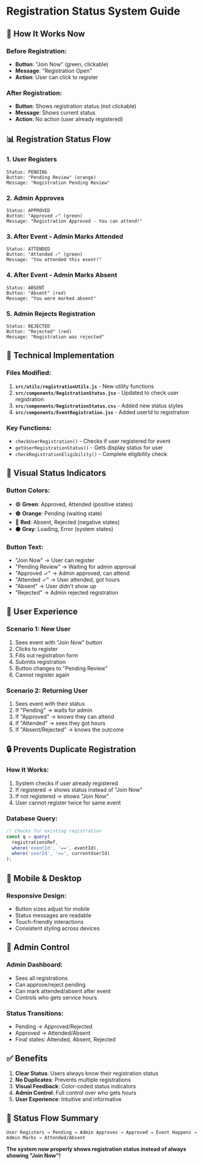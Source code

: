 # Registration Status System Guide

## 🎯 **How It Works Now**

### **Before Registration:**
- **Button**: "Join Now" (green, clickable)
- **Message**: "Registration Open"
- **Action**: User can click to register

### **After Registration:**
- **Button**: Shows registration status (not clickable)
- **Message**: Shows current status
- **Action**: No action (user already registered)

## 📊 **Registration Status Flow**

### **1. User Registers**
```
Status: PENDING
Button: "Pending Review" (orange)
Message: "Registration Pending Review"
```

### **2. Admin Approves**
```
Status: APPROVED
Button: "Approved ✓" (green)
Message: "Registration Approved - You can attend!"
```

### **3. After Event - Admin Marks Attended**
```
Status: ATTENDED
Button: "Attended ✓" (green)
Message: "You attended this event!"
```

### **4. After Event - Admin Marks Absent**
```
Status: ABSENT
Button: "Absent" (red)
Message: "You were marked absent"
```

### **5. Admin Rejects Registration**
```
Status: REJECTED
Button: "Rejected" (red)
Message: "Registration was rejected"
```

## 🔧 **Technical Implementation**

### **Files Modified:**
1. **`src/utils/registrationUtils.js`** - New utility functions
2. **`src/components/RegistrationStatus.jsx`** - Updated to check user registration
3. **`src/components/RegistrationStatus.css`** - Added new status styles
4. **`src/components/EventRegistration.jsx`** - Added userId to registration

### **Key Functions:**
- `checkUserRegistration()` - Checks if user registered for event
- `getUserRegistrationStatus()` - Gets display status for user
- `checkRegistrationEligibility()` - Complete eligibility check

## 🎨 **Visual Status Indicators**

### **Button Colors:**
- 🟢 **Green**: Approved, Attended (positive states)
- 🟠 **Orange**: Pending (waiting state)
- 🔴 **Red**: Absent, Rejected (negative states)
- ⚫ **Gray**: Loading, Error (system states)

### **Button Text:**
- "Join Now" → User can register
- "Pending Review" → Waiting for admin approval
- "Approved ✓" → Admin approved, can attend
- "Attended ✓" → User attended, got hours
- "Absent" → User didn't show up
- "Rejected" → Admin rejected registration

## 🚀 **User Experience**

### **Scenario 1: New User**
1. Sees event with "Join Now" button
2. Clicks to register
3. Fills out registration form
4. Submits registration
5. Button changes to "Pending Review"
6. Cannot register again

### **Scenario 2: Returning User**
1. Sees event with their status
2. If "Pending" → waits for admin
3. If "Approved" → knows they can attend
4. If "Attended" → sees they got hours
5. If "Absent/Rejected" → knows the outcome

## 🔒 **Prevents Duplicate Registration**

### **How It Works:**
1. System checks if user already registered
2. If registered → shows status instead of "Join Now"
3. If not registered → shows "Join Now"
4. User cannot register twice for same event

### **Database Query:**
```javascript
// Checks for existing registration
const q = query(
  registrationsRef,
  where('eventId', '==', eventId),
  where('userId', '==', currentUserId)
);
```

## 📱 **Mobile & Desktop**

### **Responsive Design:**
- Button sizes adjust for mobile
- Status messages are readable
- Touch-friendly interactions
- Consistent styling across devices

## 🎯 **Admin Control**

### **Admin Dashboard:**
- Sees all registrations
- Can approve/reject pending
- Can mark attended/absent after event
- Controls who gets service hours

### **Status Transitions:**
- Pending → Approved/Rejected
- Approved → Attended/Absent
- Final states: Attended, Absent, Rejected

## ✅ **Benefits**

1. **Clear Status**: Users always know their registration status
2. **No Duplicates**: Prevents multiple registrations
3. **Visual Feedback**: Color-coded status indicators
4. **Admin Control**: Full control over who gets hours
5. **User Experience**: Intuitive and informative

## 🔄 **Status Flow Summary**

```
User Registers → Pending → Admin Approves → Approved → Event Happens → Admin Marks → Attended/Absent
```

**The system now properly shows registration status instead of always showing "Join Now"!**

